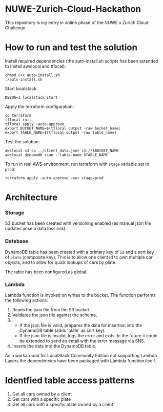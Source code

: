 # NUWE-Zurich-Cloud-Hackathon
This repository is my entry in online phase of the NUWE x Zurich Cloud Challenge.

# How to run and test the solution
Install required dependencies (the auto-install.sh scripts has been extended to install awslocal and tflocal):
```
chmod u+x auto-install.sh
./auto-install.sh
```
Start localstack:
```
DEBUG=1 localstack start
```
Apply the terraform configuration:
```
cd terraform
tflocal init
tflocal apply -auto-approve
export BUCKET_NAME=$(tflocal output -raw bucket_name)
export TABLE_NAME=$(tflocal output -raw table_name)
```
Test the solution:
```
awslocal s3 cp ../client_data.json s3://$BUCKET_NAME
awslocal dynamodb scan --table-name $TABLE_NAME
```
To run in real AWS environment, run terraform with `stage` variable set to `prod`:
```
terraform apply -auto-approve -var stage=prod
```

# Architecture

### Storage
S3 bucket has been created with versioning enabled (as manual json file updates pose a data loss risk).

### Database
DynamoDB table has been created with a primary key of `id` and a sort key of `plate` (composite key).
This is to allow one client id to own multiple car objects, and to allow for quick lookups of cars by plate.

The table has been configured as global.

### Lambda
Lambda function is invoked on writes to the bucket. The function performs the following actions:
1. Reads the json file from the S3 bucket.
2. Validates the json file against the schema.
3.
   * If the json file is valid, prepares the data for insertion into the DynamoDB table (adds 'plate' as sort key).
   * If the json file is invalid, logs the error and exits. In the future it could be extended to send an email with the error message via SNS.
4. Inserts the data into the DynamoDB table.

As a workaround for LocalStack Community Edition not supporting Lambda Layers the dependencies have been packaged with Lambda function itself.

# Identfied table access patterns
1. Get all cars owned by a client
2. Get cars with a specific plate
3. Get all cars with a specific plate owned by a client
